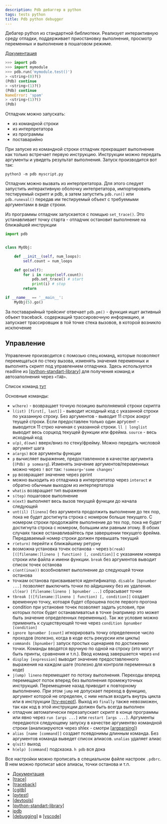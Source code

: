 ```yaml
---
description: Pdb дебаггер в python
tags: tests python
title: Pdb python debugger
---
```

Дебагер python из стандартной библиотеки. Реализует интерактивную среду отладки, поддерживает приостановку выполнения, просмотр переменных и выполнение в пошаговом режиме.

[Документация](https://docs.python.org/3/library/pdb.html)

```python
>>> import pdb
>>> import mymodule
>>> pdb.run('mymodule.test()')
> <string>(0)?()
(Pdb) continue
> <string>(1)?()
(Pdb) continue
NameError: 'spam'
> <string>(1)?()
(Pdb)
```

Отладчик можно запускать:

- из командной строки
- из интерпретатора
- из программы
- поставарийно

При запуске из командной строки отладчик прекращает выполнение как только встречает первую инструкцию. Инструкции можно передать аргументы и увидеть результат выполнения. Запуск производится вот так:

`python3 -m pdb myscript.py`

Отладчик можно вызвать из интерпретатора. Для этого следует запустить интерактивную оболочку интепретатора, импортировать тестируемый скрипт и pdb, а затем запустить `pdb.run()` или `pdb.runeval()`  передав им тестируемый объект с требуемыми аргументами в виде строки.

Из программы отладчик запускается с помщью `set_trace()`. Это устанавливает точку старта - отладчик остановит выполнение на ближайшей инструкции

```python
import pdb


class MyObj:

    def __init__(self, num_loops):
        self.count = num_loops

    def go(self):
        for i in range(self.count):
            pdb.set_trace() # start
            print(i) # stop
        return

if __name__ == '__main__':
    MyObj(5).go()
```

За поставарийный трейсинг отвечает `pdb.pm()` - функция ищет активный объект traceback. содержащий трассировочную информацию, и запускает трассировщик в той точке стека вызовов, в которой возникло исключение

## Управление

Управление производится с помозью спец.команд, которые позволяют перемещаться по стеку вызова, изменять значения переменных  и выполнять скрипт под управлением отладчика. Здесь используется readline из [[python-standart-library]] для получения команд и автозаполнения через `<TAB>`.

Список команд [тут](https://docs.python.org/3/library/pdb.html#debugger-commands)

Основные команды:

- `w(here)` - возвращает точную позицию выполняемой строки скрипта
- `l(ist) [first[, last]]` - выводит исходный код с указанной строки по указанную строку. Без аргументов - выводит 11 строк аокруг теущей строки. Если предоставлен только один аргусент - выводится 11 стрко начиная с указанной строки. `ll | longlist` выводит весь сорцкод текущей функции или фрейма. `source` - весь исходный код
- `u(p)`, `d(own)` вверх/вниз по стеку/фрейму. Можно передать числовой аргумент шага
- `a(args)` все аргументы функции
- `p` вычисляет выражение, предоставленное в качестве аргумента (`(Pdb) p somearg`). Изменять значение аргументов/переменных можно через `!` вот так: `!somearg='some changes'`
- `pp` возвращает значение через pprint
- можно выходить из отладчика в интерпретатор через `interact` и обратно обычным выходом из интерпертатора
- `whatis` возвращает тип выражения
- `s(tep)` пошаговое выполнение
- `n(ext)` выполняет весь вызов текущей функции до начала следующей
- `unt(il) [lineno]` без аргумента продолжить выполнение до тех пор, пока не будет достигнута строка с номером больше текущего. С номером строки продолжайте выполнение до тех пор, пока не будет достигнута строка с номером, большим или равным этому. В обоих случаях также останавливайтесь при завершении текущего фрейма. Передаваемый номер строки должен превышать текущий
- `r(eturn)` перейти к ближайшему ретурну
- возможна установка точек останова - через `b(reak) [([filename:]lineno | function) [, condition]]` с указанием номера строки или файла и имени функции. `break` без аргументов выводит список точек останова
- `c(ont(inue))` возобновляет выполнение до следующей точки останова
- точкам останова присваивается идентификатор. `disable [bpnumber ...]` позволяет выключить точки по айдишнику без их удаления. `cl(ear) [filename:lineno | bpnumber ...]` сбрасывает точки
- `tbreak [([filename:]lineno | function) [, condition]]` создает временную точку, котоаря будет сброшена после первого прогона
- condition при установке точек позволяет задать условия, при которых поток будет останавливатсья в точке (например это может быть значение определенных переменных). Так же условие можно применить к существующей точке через `condition bpnumber [condition]`
- `ignore bpnumber [count]` игнорировать точку определенное число проходов (полезно, когда в коде есть рекурсии или циклы)
- `commands [bpnumber]` запуск простых сценариев по достижению точки. Команды вводятся вручную по одной на строку (это могут быть принты, сравнения и т.п.). Ввод команд завершается через `end`
- `display [expression]` выводит значение предоставленного выражения на каждом шаге (полезно для контроля переменных в коде)
- `j(ump) lineno` перемещает по потоку выполнения. Переходы вперед перемещают поток вперед без выполнения промежуточных инструкций. Перемещение назад приводит к повторному выполнению. При этом `jump` не допускает переход в функцию, аргумент которой не определен, с ним нельзя входить внутрь цикла или в инструкции [[try-except]]. Выход из `finally` также невозможен, так как код в этой инструкции должен быть всегда выполнен
- отладчик автоматически перезапускает скрипт в конце программы или явно через `run [args ...]` или
`restart [args ...]`. Аргументы передаются следующему запуску в качестве аргументво командной строки (анализируются через shlex - смотри [[argparsing]])
- `alias [name [command]]` создает псевдонимы длинным команда. Без аргументов команда выведет список алиасов. `unalias` удаляет алиас
- `q(uit)` выход
- `h(elp) [command]` подсказка. `h pdb` вся дока

Все настройки можно прописать в специальном файле настроек `.pdbrc`. В нем можно прописат ьвсе алиасы, точки останова и т.п.

- [Документация](https://docs.python.org/3/library/pdb.html)
- [[trace]]
- [[traceback]]
- [[cgitb]]
- [[pytest]]
- [[devtools]]
- [[python-standart-library]]
- [ipdb](https://github.com/gotcha/ipdb)
- [[debugging]] в [[vscode]]

[//begin]: # "Autogenerated link references for markdown compatibility"
[python-standart-library]: ../lists/python-standart-library "Стандартная библиотека python и полезные ресурсы"
[try-except]: try-except "Try except raise"
[argparsing]: argparsing "Arguments parsing in python"
[trace]: trace "Trace"
[traceback]: traceback "Traceback"
[cgitb]: cgitb "Cgitb"
[pytest]: pytest "Pytest"
[devtools]: devtools "Python devtools"
[debugging]: debugging "Debugging in VSCode"
[vscode]: ../lists/vscode "Vscode"
[//end]: # "Autogenerated link references"
